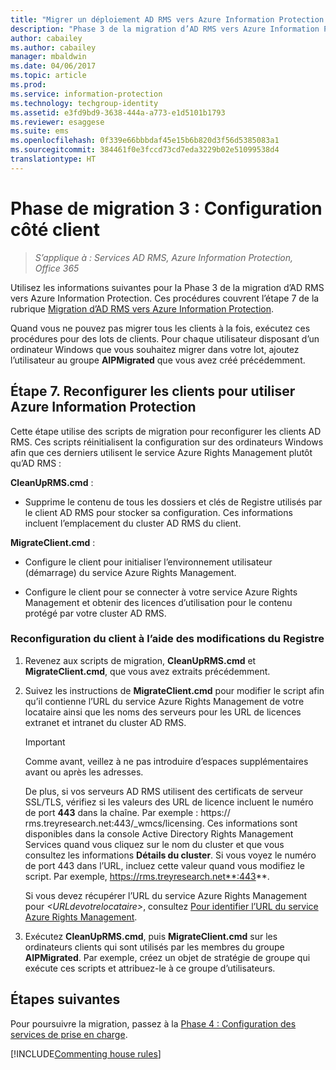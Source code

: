 ```yaml
---
title: "Migrer un déploiement AD RMS vers Azure Information Protection - Phase 3"
description: "Phase 3 de la migration d’AD RMS vers Azure Information Protection, couvrant l’étape 7 de la migration d’AD RMS vers Azure Information Protection."
author: cabailey
ms.author: cabailey
manager: mbaldwin
ms.date: 04/06/2017
ms.topic: article
ms.prod: 
ms.service: information-protection
ms.technology: techgroup-identity
ms.assetid: e3fd9bd9-3638-444a-a773-e1d5101b1793
ms.reviewer: esaggese
ms.suite: ems
ms.openlocfilehash: 0f339e66bbbdaf45e15b6b820d3f56d5385083a1
ms.sourcegitcommit: 384461f0e3fccd73cd7eda3229b02e51099538d4
translationtype: HT
---
```

# <a name="migration-phase-3---client-side-configuration"></a>Phase de migration 3 : Configuration côté client

>*S’applique à : Services AD RMS, Azure Information Protection, Office 365*

Utilisez les informations suivantes pour la Phase 3 de la migration d’AD RMS vers Azure Information Protection. Ces procédures couvrent l’étape 7 de la rubrique [Migration d’AD RMS vers Azure Information Protection](migrate-from-ad-rms-to-azure-rms.md).

Quand vous ne pouvez pas migrer tous les clients à la fois, exécutez ces procédures pour des lots de clients. Pour chaque utilisateur disposant d’un ordinateur Windows que vous souhaitez migrer dans votre lot, ajoutez l’utilisateur au groupe **AIPMigrated** que vous avez créé précédemment.

## <a name="step-7-reconfigure-clients-to-use-azure-information-protection"></a>Étape 7. Reconfigurer les clients pour utiliser Azure Information Protection

Cette étape utilise des scripts de migration pour reconfigurer les clients AD RMS. Ces scripts réinitialisent la configuration sur des ordinateurs Windows afin que ces derniers utilisent le service Azure Rights Management plutôt qu’AD RMS : 

**CleanUpRMS.cmd** :

- Supprime le contenu de tous les dossiers et clés de Registre utilisés par le client AD RMS pour stocker sa configuration. Ces informations incluent l’emplacement du cluster AD RMS du client.

**MigrateClient.cmd** :

- Configure le client pour initialiser l’environnement utilisateur (démarrage) du service Azure Rights Management.

-  Configure le client pour se connecter à votre service Azure Rights Management et obtenir des licences d’utilisation pour le contenu protégé par votre cluster AD RMS. 


### <a name="client-reconfiguration-by-using-registry-edits"></a>Reconfiguration du client à l’aide des modifications du Registre

1. Revenez aux scripts de migration, **CleanUpRMS.cmd** et **MigrateClient.cmd**, que vous avez extraits précédemment.

2.  Suivez les instructions de **MigrateClient.cmd** pour modifier le script afin qu’il contienne l’URL du service Azure Rights Management de votre locataire ainsi que les noms des serveurs pour les URL de licences extranet et intranet du cluster AD RMS.

    > [!IMPORTANT]
    > Comme avant, veillez à ne pas introduire d’espaces supplémentaires avant ou après les adresses.
    > 
    > De plus, si vos serveurs AD RMS utilisent des certificats de serveur SSL/TLS, vérifiez si les valeurs des URL de licence incluent le numéro de port **443** dans la chaîne. Par exemple : https:// rms.treyresearch.net:443/_wmcs/licensing. Ces informations sont disponibles dans la console Active Directory Rights Management Services quand vous cliquez sur le nom du cluster et que vous consultez les informations **Détails du cluster**. Si vous voyez le numéro de port 443 dans l’URL, incluez cette valeur quand vous modifiez le script. Par exemple, https://rms.treyresearch.net**:443**. 

    Si vous devez récupérer l’URL du service Azure Rights Management pour *&lt;URLdevotrelocataire&gt;*, consultez [Pour identifier l’URL du service Azure Rights Management](migrate-from-ad-rms-phase1.md#to-identify-your-azure-rights-management-service-url).

3.  Exécutez **CleanUpRMS.cmd**, puis **MigrateClient.cmd** sur les ordinateurs clients qui sont utilisés par les membres du groupe **AIPMigrated**. Par exemple, créez un objet de stratégie de groupe qui exécute ces scripts et attribuez-le à ce groupe d’utilisateurs.


## <a name="next-steps"></a>Étapes suivantes
Pour poursuivre la migration, passez à la [Phase 4 : Configuration des services de prise en charge](migrate-from-ad-rms-phase3.md).

[!INCLUDE[Commenting house rules](../includes/houserules.md)]